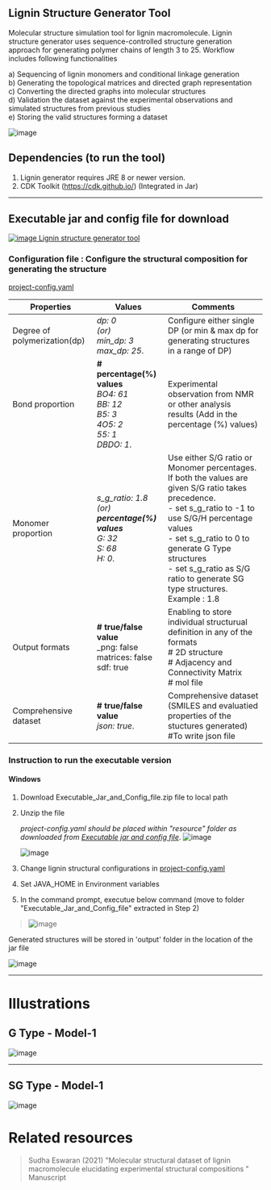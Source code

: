 ## Lignin Structure Generator Tool
Molecular structure simulation tool for lignin macromolecule. Lignin structure generator uses sequence-controlled structure generation approach for generating polymer chains of length 3 to 25. Workflow includes following functionalities <br>

a) Sequencing of lignin monomers and conditional linkage generation <br>
b) Generating the topological matrices and directed graph representation <br>
c) Converting the directed graphs into molecular structures <br>
d) Validation the dataset against the experimental observations and simulated structures from previous studies <br>
e) Storing the valid structures forming a dataset <br>

![image](https://user-images.githubusercontent.com/18223595/129457099-80c1b9e9-1307-4820-a73a-af8472f923d2.png)


## Dependencies (to run the tool)
1) Lignin generator requires JRE 8 or newer version.
2) CDK Toolkit (https://cdk.github.io/)   (Integrated in Jar)

---

## Executable jar and config file for download

[![image](https://user-images.githubusercontent.com/18223595/129457605-f9f67df5-0d2c-4250-9800-2aaf96c7195f.png) Lignin structure generator tool](https://github.com/sudhacheran/LigninStructureGenerator/tree/main/Executable%20Jar%20and%20Config)

### Configuration file : Configure the structural composition for generating the structure

[project-config.yaml](https://github.com/sudhacheran/LigninStructureGenerator/blob/main/Executable%20Jar%20and%20Config/resources/project_config.yaml)


| Properties                   | Values                | Comments                              |
| ---------------------------- |---------------------  | --------|
| Degree of polymerization(dp) |_dp: 0 <br> (or) <br> min_dp: 3<br>  max_dp: 25_. | Configure either single DP (or min & max dp for generating structures in a range of DP)|
| Bond proportion |   **# percentage(%) values** <br> _BO4: 61 <br>   BB: 12 <br>     B5: 3 <br>   4O5: 2 <br>  55: 1 <br>  DBDO: 1_. | Experimental observation from NMR or other analysis results (Add in the percentage (%) values) |
| Monomer proportion | _s_g_ratio: 1.8 <br>  (or) <br>  **percentage(%) values** <br>  G: 32 <br> S: 68 <br>  H: 0_. |  Use either S/G ratio or Monomer percentages. If both the values are given S/G ratio takes precedence. <br> - set s_g_ratio to -1 to use S/G/H percentage values <BR> - set s_g_ratio to 0 to generate G Type structures <Br> - set s_g_ratio as S/G ratio to generate SG type structures. Example : 1.8 |
|Output formats| **# true/false value** <br> _png: false     <br>    matrices: false   <br>    sdf: true    | Enabling to store individual structurual definition in any of the formats <br> # 2D structure <br> # Adjacency and Connectivity Matrix <br> # mol file <br> |
|Comprehensive dataset|**# true/false value** <br> _json: true_.  | Comprehensive dataset (SMILES and evaluatied properties of the stuctures generated) <br>  #To write json file
  
### Instruction to run the executable version

#### Windows	
1) Download Executable_Jar_and_Config_file.zip file to local path  	

2) Unzip the file
	
     _project-config.yaml should be placed within "resource" folder as downloaded from [Executable jar and config file](https://github.com/sudhacheran/LigninStructureGenerator/tree/main/Executable%20Jar%20and%20Config)_. 
      ![image](https://user-images.githubusercontent.com/18223595/129494159-cb8e0b77-ffb2-40f4-ab8c-f15387d4d933.png)
      
      ![image](https://user-images.githubusercontent.com/18223595/129085991-d36352f6-ae6c-4727-bfac-00cedf65a305.png)
3) Change lignin structural configurations in [project-config.yaml](https://github.com/sudhacheran/LigninStructureGenerator/blob/main/Executable%20Jar%20and%20Config/resources/project_config.yaml)

4) Set JAVA_HOME in Environment variables

5) In the command prompt, executue below command  (move to folder "Executable_Jar_and_Config_file" extracted in Step 2)
> ![image](https://user-images.githubusercontent.com/18223595/129494243-140ccee0-24e9-4f3d-9e78-75055681ea3f.png)


Generated structures will be stored in 'output' folder in the location of the jar file

![image](https://user-images.githubusercontent.com/18223595/129085903-555e278c-86ba-489b-8102-e1b8061073e8.png)

  
---

# Illustrations

## G Type - Model-1
![image](https://user-images.githubusercontent.com/18223595/129457493-43b2dc47-0959-40ee-843c-ebf030a47cb5.png)


---


## SG Type - Model-1
![image](https://user-images.githubusercontent.com/18223595/129457501-d2d6d6f2-8695-4739-9e8e-e9ecd8f92262.png)


# Related resources
> Sudha Eswaran (2021) "Molecular structural dataset of lignin macromolecule elucidating experimental structural compositions "  Manuscript



   
   




